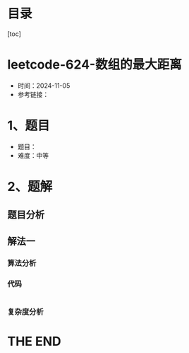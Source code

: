 # 目录

[toc]

# leetcode-624-数组的最大距离

- 时间：2024-11-05
- 参考链接：



# 1、题目

- 题目：
- 难度：中等



# 2、题解

## 题目分析



## 解法一

### 算法分析





### 代码

```java

```





### 复杂度分析











# THE END